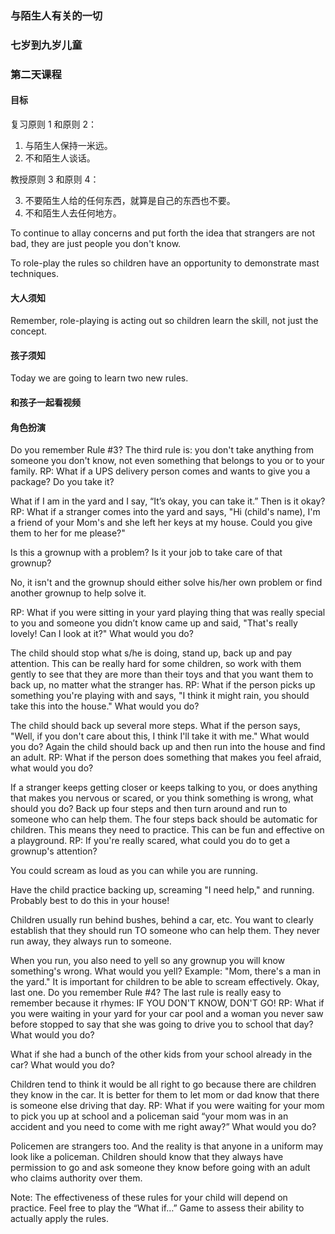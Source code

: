 ### 与陌生人有关的一切

### 七岁到九岁儿童

### 第二天课程

#### 目标

复习原则 1 和原则 2：

1. 与陌生人保持一米远。
2. 不和陌生人谈话。

教授原则 3 和原则 4：

3. 不要陌生人给的任何东西，就算是自己的东西也不要。
4. 不和陌生人去任何地方。

To continue to allay concerns and put forth the idea that strangers are not bad, they are just people you  don't know.

To role-play the rules so children have an opportunity to demonstrate mast techniques.

#### 大人须知

Remember, role-playing is acting out so children learn the skill, not just the concept.

#### 孩子须知
 
Today we are going to learn two new rules.

#### 和孩子一起看视频

#### 角色扮演

Do you remember Rule #3?
The third rule is: you don't take anything from someone you don't know, not even something that belongs to you or to your family.
RP:  What if a UPS delivery person comes and wants to give you a package? Do you take it?

What if I am in the yard and I say, “It’s okay, you can take it.”  Then is it okay?
RP:  What if a stranger comes into the yard and says, "Hi (child's name), I'm a friend of your Mom's and she left her keys at my house. Could you give them to her for me please?"

Is this a grownup with a problem? Is it your job to take care of that grownup?

No, it isn't and the grownup should either solve his/her own problem or find another grownup to help solve it.

RP: What if you were sitting in your yard playing thing that was really special to you and someone you didn’t know came up and said, "That's really lovely! Can I look at it?"  What would you do?

The child should stop what s/he is doing, stand up, back up and pay attention.  This can be really hard for some children, so work with them gently to see that they are more than their toys and that you want them to back up, no matter what the stranger has.
RP:   What if the person picks up something you're playing with and says, "I think it might rain, you should take this into the house." What would you do?

The child should back up several more steps.
What if the person says, "Well, if you don't care about this, I think I'll take it with me." What would you do?
Again the child should back up and then run into the house and find an adult.
RP: What if the person does something that makes you feel afraid, what would you do?

If a stranger keeps getting closer or keeps talking to you, or does anything that makes you nervous or scared, or you think something is wrong, what should you do?
Back up four steps and then turn around and run to someone who can help them.
The four steps back should be automatic for children. This means they need to practice. This can be fun and effective on a playground.
RP:  If you're really scared, what could you do to get a grownup's attention?

You could scream as loud as you can while you are running.

Have the child practice backing up, screaming "I need help," and running.  Probably best to do this in your house!

Children usually run behind bushes, behind a car, etc.   You want to clearly establish that they should run TO someone who can help them. They never run away, they always run to someone. 

When you run, you also need to yell so any grownup you will know something's wrong.
What would you yell?
Example: "Mom, there's a man in the yard." It is important for children to be able to scream effectively.
Okay, last one.  Do you remember Rule #4?
The last rule is really easy to remember because it rhymes:
IF YOU DON'T KNOW, DON'T GO!
RP:  What if you were waiting in your yard for your car pool and a woman you never saw before stopped to say that she was going to drive you to school that day? What would you do? 

What if she had a bunch of the other kids from your school already in the car?  What would you do?

Children tend to think it would be all right to go because there are children they know in the car. It is better for them to let mom or dad know that there is someone else driving that day.
RP:  What if you were waiting for your mom to pick you up at school and a policeman said “your mom was in an accident and you need to come with me right away?”  What would you do?

Policemen are strangers too. And the reality is that anyone in a uniform may look like a policeman.  Children should know that they always have permission to go and ask someone they know before going with an adult who claims authority over them. 

Note:  The effectiveness of these rules for your child will depend on practice.  Feel free to play the “What if…” Game to assess their ability to actually apply the rules.  
